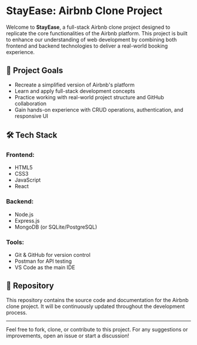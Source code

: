 # StayEase: Airbnb Clone Project

Welcome to **StayEase**, a full-stack Airbnb clone project designed to replicate the core functionalities of the Airbnb platform. This project is built to enhance our understanding of web development by combining both frontend and backend technologies to deliver a real-world booking experience.

## 🚀 Project Goals

- Recreate a simplified version of Airbnb's platform
- Learn and apply full-stack development concepts
- Practice working with real-world project structure and GitHub collaboration
- Gain hands-on experience with CRUD operations, authentication, and responsive UI

## 🛠️ Tech Stack

### Frontend:
- HTML5
- CSS3
- JavaScript
- React

### Backend:
- Node.js
- Express.js
- MongoDB (or SQLite/PostgreSQL)

### Tools:
- Git & GitHub for version control
- Postman for API testing
- VS Code as the main IDE

## 📁 Repository

This repository contains the source code and documentation for the Airbnb clone project. It will be continuously updated throughout the development process.

---

Feel free to fork, clone, or contribute to this project. For any suggestions or improvements, open an issue or start a discussion!
